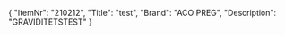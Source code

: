 {
  "ItemNr": "210212",
  "Title": "test",
  "Brand": "ACO PREG",
  "Description": "GRAVIDITETSTEST"
}